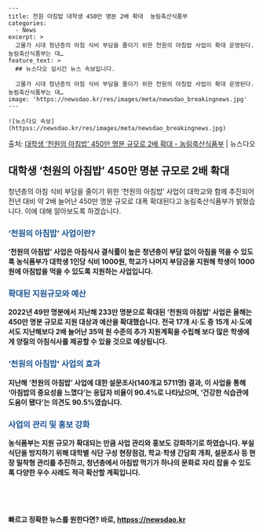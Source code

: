     ---
    title: 천원 아침밥 대학생 450만 명분 2배 확대  농림축산식품부
    categories:
      - News
    excerpt: >
      고물가 시대 청년층의 아침 식비 부담을 줄이기 위한 천원의 아침밥 사업이 확대 운영된다. 농림축산식품부는 대…
    feature_text: >
      ## 뉴스다오 실시간 뉴스 속보입니다.
    
      고물가 시대 청년층의 아침 식비 부담을 줄이기 위한 천원의 아침밥 사업이 확대 운영된다. 농림축산식품부는 대…
    image: 'https://newsdao.kr/res/images/meta/newsdao_breakingnews.jpg'
    ---
    
    ![뉴스다오 속보](httpss://newsdao.kr/res/images/meta/newsdao_breakingnews.jpg)

<p>출처: <a href="httpss://newsdao.kr/3029" rel="dofollow">대학생 ‘천원의 아침밥’ 450만 명분 규모로 2배 확대 - 농림축산식품부</a> | 뉴스다오</p>

<h2 data-ke-size="size26">대학생 ‘천원의 아침밥’ 450만 명분 규모로 2배 확대</h2>

<p data-ke-size="size16">청년층의 아침 식비 부담을 줄이기 위한 ‘천원의 아침밥’ 사업이 대학교와 함께 추진되어 전년 대비 약 2배 늘어난 450만 명분 규모로 대폭 확대된다고 농림축산식품부가 밝혔습니다. 이에 대해 알아보도록 하겠습니다.</p>

<h3><b><span style="color: #1a5490;">‘천원의 아침밥’ 사업이란?</span><b></h3>
‘천원의 아침밥’ 사업은 아침식사 결식률이 높은 청년층이 부담 없이 아침을 먹을 수 있도록 농식품부가 대학생 1인당 식비 1000원, 학교가 나머지 부담금을 지원해 학생이 1000원에 아침밥을 먹을 수 있도록 지원하는 사업입니다.

<h3><b><span style="color: #1a5490;">확대된 지원규모와 예산</span><b></h3>
2022년 49만 명분에서 지난해 233만 명분으로 확대된 ‘천원의 아침밥’ 사업은 올해는 450만 명분 규모로 지원 대상과 예산을 확대했습니다. 전국 17개 시·도 중 15개 시·도에서도 지난해보다 2배 늘어난 35억 원 수준의 추가 지원계획을 수립해 보다 많은 학생에게 양질의 아침식사를 제공할 수 있을 것으로 예상됩니다.

<h3><b><span style="color: #1a5490;">‘천원의 아침밥’ 사업의 효과</span><b></h3>
지난해 ‘천원의 아침밥’ 사업에 대한 설문조사(140개교 5711명) 결과, 이 사업을 통해 ‘아침밥의 중요성을 느꼈다’는 응답자 비율이 90.4%로 나타났으며, ‘건강한 식습관에 도움이 됐다’는 의견도 90.5%였습니다.

<h3><b><span style="color: #1a5490;">사업의 관리 및 홍보 강화</span><b></h3>
농식품부는 지원 규모가 확대되는 만큼 사업 관리와 홍보도 강화하기로 하였습니다. 부실 식단을 방지하기 위해 대학별 식단 구성 현장점검, 학교·학생 간담회 개최, 설문조사 등 현장 밀착형 관리를 추진하고, 청년층에서 아침밥 먹기가 하나의 문화로 자리 잡을 수 있도록 다양한 우수 사례도 적극 확산할 계획입니다.

<p data-ke-size="size16">&nbsp;</p>
<p data-ke-size="size16">&nbsp;</p> 

빠르고 정확한 뉴스를 원한다면? 바로, <a href="httpss://newsdao.kr" rel="dofollow">httpss://newsdao.kr</a>


    